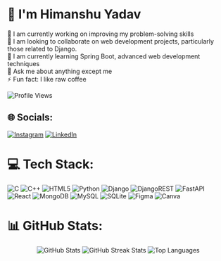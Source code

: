 # 💫 I'm Himanshu Yadav
🔭 I am currently working on improving my problem-solving skills<br>👯 I am looking to collaborate on web development projects, particularly those related to Django.<br>🌱 I am currently learning Spring Boot, advanced web development techniques<br>💬 Ask me about anything except me<br>⚡ Fun fact: I like raw coffee

![Profile Views](https://komarev.com/ghpvc/?username=bitsonymous&color=blue&style=flat)


## 🌐 Socials:
[![Instagram](https://img.shields.io/badge/Instagram-%23E4405F.svg?logo=Instagram&logoColor=white)](https://instagram.com/himannshu_yadav) [![LinkedIn](https://img.shields.io/badge/LinkedIn-%230077B5.svg?logo=linkedin&logoColor=white)](https://linkedin.com/in/himannshu-yadav) 

# 💻 Tech Stack:
![C](https://img.shields.io/badge/c-%2300599C.svg?style=for-the-badge&logo=c&logoColor=white) 
![C++](https://img.shields.io/badge/c++-%2300599C.svg?style=for-the-badge&logo=c%2B%2B&logoColor=white) 
![HTML5](https://img.shields.io/badge/html5-%23E34F26.svg?style=for-the-badge&logo=html5&logoColor=white) 
![Python](https://img.shields.io/badge/python-3670A0?style=for-the-badge&logo=python&logoColor=ffdd54) 
![Django](https://img.shields.io/badge/django-%23092E20.svg?style=for-the-badge&logo=django&logoColor=white) 
![DjangoREST](https://img.shields.io/badge/DJANGO-REST-ff1709?style=for-the-badge&logo=django&logoColor=white&color=ff1709&labelColor=gray) 
![FastAPI](https://img.shields.io/badge/fastapi-%2300C7B7.svg?style=for-the-badge&logo=fastapi&logoColor=white) 
![React](https://img.shields.io/badge/react-%2320232a.svg?style=for-the-badge&logo=react&logoColor=%2361DAFB) 
![MongoDB](https://img.shields.io/badge/MongoDB-%234ea94b.svg?style=for-the-badge&logo=mongodb&logoColor=white) 
![MySQL](https://img.shields.io/badge/mysql-4479A1.svg?style=for-the-badge&logo=mysql&logoColor=white) 
![SQLite](https://img.shields.io/badge/sqlite-%2307405e.svg?style=for-the-badge&logo=sqlite&logoColor=white) 
![Figma](https://img.shields.io/badge/figma-%23F24E1E.svg?style=for-the-badge&logo=figma&logoColor=white) 
![Canva](https://img.shields.io/badge/Canva-%2300C4CC.svg?style=for-the-badge&logo=Canva&logoColor=white)

# 📊 GitHub Stats:
<div align="center">
  <img src="https://github-readme-stats.vercel.app/api?username=bitsonymous&theme=radical&hide_border=true&include_all_commits=false&count_private=false" alt="GitHub Stats" />
  <img src="https://github-readme-streak-stats.herokuapp.com/?user=bitsonymous&theme=radical&hide_border=true" alt="GitHub Streak Stats" />
  <img src="https://github-readme-stats.vercel.app/api/top-langs/?username=bitsonymous&theme=radical&hide_border=true&include_all_commits=false&count_private=false&layout=compact" alt="Top Languages" />
</div>

<!-- Proudly created with GPRM ( https://gprm.itsvg.in ) -->
